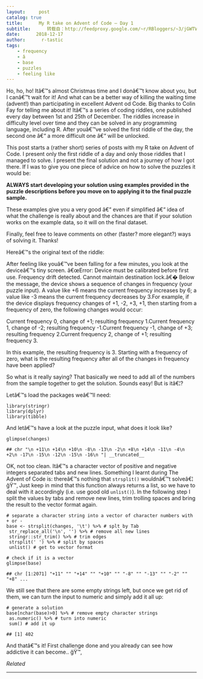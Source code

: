```yaml
---
layout:     post
catalog: true
title:      My R take on Advent of Code – Day 1
subtitle:      转载自：http://feedproxy.google.com/~r/RBloggers/~3/jGWTV1sR_xk/
date:      2018-12-17
author:      r-tastic
tags:
    - frequency
    - â
    - base
    - puzzles
    - feeling like
---
```






Ho, ho, ho! Itâ€™s almost Christmas time and I donâ€™t know about you, but I canâ€™t wait for it! And what can be a better way of killing the waiting time (advent!) than participating in excellent Advent od Code. Big thanks to Colin Fay for telling me about it! Itâ€™s a series of coding riddles, one published every day between 1st and 25th of December. The riddles increase in difficulty level over time and they can be solved in any programming language, including R. After youâ€™ve solved the first riddle of the day, the second one â€“ a more difficult one â€“ will be unlocked.

This post starts a (rather short) series of posts with my R take on Advent of Code. I present only the first riddle of a day and only those riddles that I managed to solve. I present the final solution and not a journey of how I got there. If I was to give you one piece of advice on how to solve the puzzles it would be:

**ALWAYS start developing your solution using examples provided in the puzzle descriptions before you move on to applying it to the final puzzle sample.**

These examples give you a very good â€“ even if simplified â€“ idea of what the challenge is really about and the chances are that if your solution works on the example data, so it will on the final dataset.

Finally, feel free to leave comments on other (faster? more elegant?) ways of solving it. Thanks!

Hereâ€™s the original text of the riddle:

> 

After feeling like youâ€™ve been falling for a few minutes, you look at the deviceâ€™s tiny screen. â€œError: Device must be calibrated before first use. Frequency drift detected. Cannot maintain destination lock.â€� Below the message, the device shows a sequence of changes in frequency (your puzzle input). A value like +6 means the current frequency increases by 6; a value like -3 means the current frequency decreases by 3.For example, if the device displays frequency changes of +1, -2, +3, +1, then starting from a frequency of zero, the following changes would occur:


> 

Current frequency 0, change of +1; resulting frequency 1.Current frequency 1, change of -2; resulting frequency -1.Current frequency -1, change of +3; resulting frequency 2.Current frequency 2, change of +1; resulting frequency 3.


> 

In this example, the resulting frequency is 3. Starting with a frequency of zero, what is the resulting frequency after all of the changes in frequency have been applied?


So what is it really saying? That basically we need to add all of the numbers from the sample together to get the solution. Sounds easy! But is itâ€¦?

Letâ€™s load the packages weâ€™ll need:

```
library(stringr)
library(dplyr)
library(tibble)
```

And letâ€™s have a look at the puzzle input, what does it look like?

```
glimpse(changes)
```

```
## chr "\n +11\n +14\n +10\n -8\n -13\n -2\n +8\n +14\n -11\n -4\n +2\n -17\n -15\n -12\n -15\n -16\n "| __truncated__
```

OK, not too clean. Itâ€™s a character vector of positive and negative integers separated tabs and new lines. Something I learnt during The Advent of Code is: thereâ€™s nothing that `strsplit()` wouldnâ€™t solveâ€¦ ğŸ™‚ Just keep in mind that this function always returns a list, so we have to deal with it accordingly (i.e. use good old `unlist()`). In the following step I split the values by tabs and remove new lines, trim trolling spaces and bring the result to the vector format again.

```
# separate a character string into a vector of character numbers with + or - 
base <- strsplit(changes, '\t') %>% # splt by Tab
 str_replace_all('\n', '') %>% # remove all new lines
 stringr::str_trim() %>% # trim edges
 strsplit(' ') %>% # split by spaces
 unlist() # get to vector format

# check if it is a vector 
glimpse(base)
```

```
## chr [1:2071] "+11" "" "+14" "" "+10" "" "-8" "" "-13" "" "-2" "" "+8" ...
```

We still see that there are some empty strings left, but once we get rid of them, we can turn the input to numeric and simply add it all up:

```
# generate a solution
base[nchar(base)>0] %>% # remove empty character strings 
 as.numeric() %>% # turn into numeric
 sum() # add it up
```

```
## [1] 402
```

And thatâ€™s it! First challenge done and you already can see how addictive it can become.. ğŸ™‚


*Related*








---
